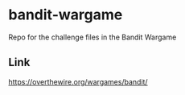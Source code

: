 # bandit-wargame
Repo for the challenge files in the Bandit Wargame

## Link
https://overthewire.org/wargames/bandit/
